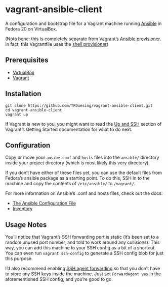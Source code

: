 vagrant-ansible-client
======================

A configuration and bootstrap file for a Vagrant machine running [Ansible][1] in Fedora 20 on VirtualBox.

(Nota bene: this is completely separate from [Vagrant’s Ansible provisioner][2].  In fact, this Vagrantfile uses the [shell provisioner][3])


Prerequisites
-------------

* [VirtualBox][4]
* [Vagrant][5]


Installation
------------

	git clone https://github.com/TFDuesing/vagrant-ansible-client.git
	cd vagrant-ansible-client
	vagrant up

If Vagrant is new to you, you might want to read the [Up and SSH](http://docs.vagrantup.com/v2/getting-started/up.html) section of Vagrant’s Getting Started documentation for what to do next.


Configuration
-------------

Copy or move your `ansibe.conf` and `hosts` files into the `ansible/` directory inside your project directory (which is most likely this very directory).

If you don’t have either of these files yet, you can use the default files from Fedora’s ansible package as a starting point.  To do this, SSH in to the machine and copy the contents of `/etc/ansible/` to `/vagrant/`.

For more information on Ansible’s .conf and hosts files, check out the docs:

* [The Ansible Configuration File][6]
* [Inventory][7]


Usage Notes
-----------

You’ll notice that Vagrant’s SSH forwarding port is static (it’s been set to a random unused port number, and told to work around any collisions).  This way, you can add this machine to your SSH config as a bit of a shortcut.  You can even run `vagrant ssh-config` to generate a SSH config blob for just this purpose.

I’d also recommend enabling [SSH agent forwarding][8] so that you don’t have to store any SSH keys inside the machine.  Just set `ForwardAgent yes` in the aforementioned SSH config, and you’re good to go.


[1]: http://www.ansibleworks.com/docs/
[2]: http://docs.vagrantup.com/v2/provisioning/ansible.html
[3]: http://docs.vagrantup.com/v2/provisioning/shell.html
[4]: https://www.virtualbox.org
[5]: http://www.vagrantup.com
[6]: http://www.ansibleworks.com/docs/intro_configuration.html
[7]: http://www.ansibleworks.com/docs/intro_inventory.html
[8]: http://www.unixwiz.net/techtips/ssh-agent-forwarding.html
